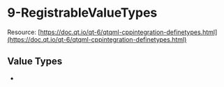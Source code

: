 # 9-RegistrableValueTypes

Resource: [https://doc.qt.io/qt-6/qtqml-cppintegration-definetypes.html](https://doc.qt.io/qt-6/qtqml-cppintegration-definetypes.html)

## Value Types 

- 